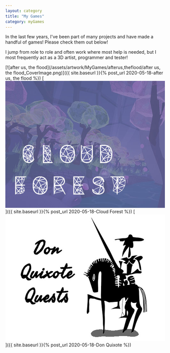 ```yaml
---
layout: category
title: "My Games"
category: myGames
---
```


In the last few years, I've been part of many projects and have made a handful of games! Please check them out below! 

I jump from role to role and often work where most help is needed, but I most frequently act as a 3D artist, programmer and tester!

 [![after us, the flood](/assets/artwork/MyGames/afterus,theflood/after us, the flood_CoverImage.png)]({{ site.baseurl }}{% post_url 2020-05-18-after us, the flood %})
 [![Cloud Forest](/assets/artwork/MyGames/CloudForest/CloudForest_CoverImage.jpg)]({{ site.baseurl }}{% post_url 2020-05-18-Cloud Forest %})
 [![Don Quixote Quests](/assets/artwork/MyGames/DonQuixote/DonQuixoteQuests_CoverImage.jpg)]({{ site.baseurl }}{% post_url 2020-05-18-Don Quixote %})
